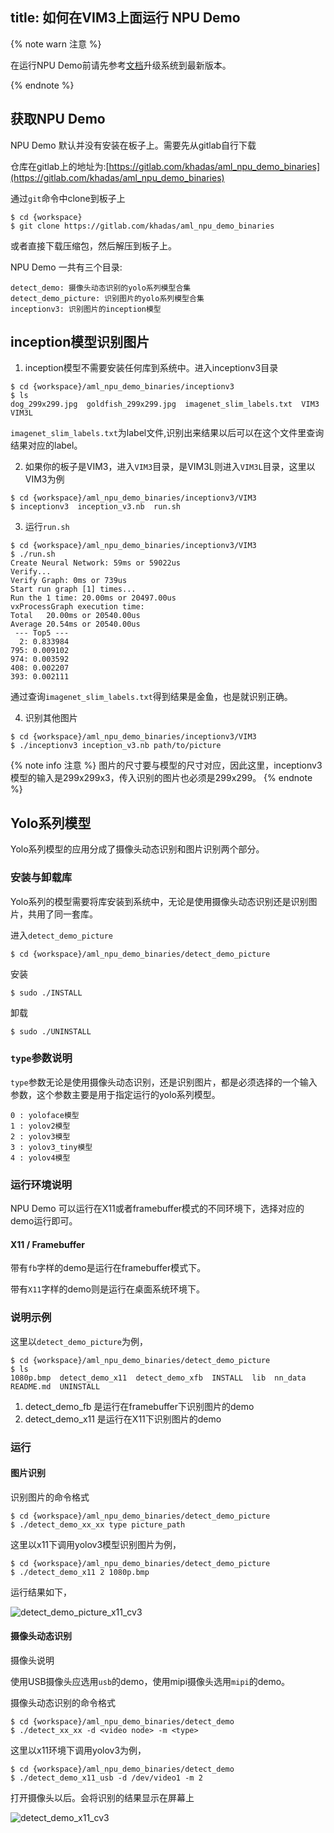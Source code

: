 title: 如何在VIM3上面运行 NPU Demo
---

{% note warn 注意 %}

在运行NPU Demo前请先参考[文档](/zh-cn/vim3/HowToUpgradeTheSystem.html)升级系统到最新版本。

{% endnote %}


## 获取NPU Demo

NPU Demo 默认并没有安装在板子上。需要先从gitlab自行下载

仓库在gitlab上的地址为:[https://gitlab.com/khadas/aml_npu_demo_binaries](https://gitlab.com/khadas/aml_npu_demo_binaries)

通过`git`命令中clone到板子上

```shell
$ cd {workspace}
$ git clone https://gitlab.com/khadas/aml_npu_demo_binaries
```

或者直接下载压缩包，然后解压到板子上。


NPU Demo 一共有三个目录:

```
detect_demo: 摄像头动态识别的yolo系列模型合集
detect_demo_picture: 识别图片的yolo系列模型合集
inceptionv3: 识别图片的inception模型
```

## inception模型识别图片

1. inception模型不需要安装任何库到系统中。进入inceptionv3目录

```shell
$ cd {workspace}/aml_npu_demo_binaries/inceptionv3
$ ls
dog_299x299.jpg  goldfish_299x299.jpg  imagenet_slim_labels.txt  VIM3  VIM3L
```

`imagenet_slim_labels.txt`为label文件,识别出来结果以后可以在这个文件里查询结果对应的label。

2. 如果你的板子是VIM3，进入`VIM3`目录，是VIM3L则进入`VIM3L`目录，这里以VIM3为例

```shell
$ cd {workspace}/aml_npu_demo_binaries/inceptionv3/VIM3
$ inceptionv3  inception_v3.nb  run.sh
```

3. 运行`run.sh`

```shell
$ cd {workspace}/aml_npu_demo_binaries/inceptionv3/VIM3
$ ./run.sh
Create Neural Network: 59ms or 59022us
Verify...
Verify Graph: 0ms or 739us
Start run graph [1] times...
Run the 1 time: 20.00ms or 20497.00us
vxProcessGraph execution time:
Total   20.00ms or 20540.00us
Average 20.54ms or 20540.00us
 --- Top5 ---
  2: 0.833984
795: 0.009102
974: 0.003592
408: 0.002207
393: 0.002111
```

通过查询`imagenet_slim_labels.txt`得到结果是金鱼，也是就识别正确。


4. 识别其他图片

```shell
$ cd {workspace}/aml_npu_demo_binaries/inceptionv3/VIM3
$ ./inceptionv3 inception_v3.nb path/to/picture
```

{% note info 注意 %}
图片的尺寸要与模型的尺寸对应，因此这里，inceptionv3模型的输入是299x299x3，传入识别的图片也必须是299x299。
{% endnote %}

## Yolo系列模型

Yolo系列模型的应用分成了摄像头动态识别和图片识别两个部分。

### 安装与卸载库

Yolo系列的模型需要将库安装到系统中，无论是使用摄像头动态识别还是识别图片，共用了同一套库。

进入`detect_demo_picture`

```shell
$ cd {workspace}/aml_npu_demo_binaries/detect_demo_picture
```

安装

```shell
$ sudo ./INSTALL
```

卸载

```shell
$ sudo ./UNINSTALL
```

### `type`参数说明

`type`参数无论是使用摄像头动态识别，还是识别图片，都是必须选择的一个输入参数，这个参数主要是用于指定运行的yolo系列模型。

```
0 : yoloface模型
1 : yolov2模型
2 : yolov3模型
3 : yolov3_tiny模型
4 : yolov4模型
```

### 运行环境说明

NPU Demo 可以运行在X11或者framebuffer模式的不同环境下，选择对应的demo运行即可。

#### X11 / Framebuffer

带有`fb`字样的demo是运行在framebuffer模式下。

带有`X11`字样的demo则是运行在桌面系统环境下。

### 说明示例

这里以`detect_demo_picture`为例，

```shell
$ cd {workspace}/aml_npu_demo_binaries/detect_demo_picture
$ ls 
1080p.bmp  detect_demo_x11  detect_demo_xfb  INSTALL  lib  nn_data  README.md  UNINSTALL
```

1. detect_demo_fb  是运行在framebuffer下识别图片的demo
3. detect_demo_x11 是运行在X11下识别图片的demo


### 运行

#### 图片识别

识别图片的命令格式

```shell
$ cd {workspace}/aml_npu_demo_binaries/detect_demo_picture
$ ./detect_demo_xx_xx type picture_path
```

这里以x11下调用yolov3模型识别图片为例，

```shell
$ cd {workspace}/aml_npu_demo_binaries/detect_demo_picture
$ ./detect_demo_x11 2 1080p.bmp
```

运行结果如下，

![detect_demo_picture_x11_cv3](/images/vim3/detect_demo_picture_x11_cv3.png)

#### 摄像头动态识别

摄像头说明

使用USB摄像头应选用`usb`的demo，使用mipi摄像头选用`mipi`的demo。

摄像头动态识别的命令格式

```shell
$ cd {workspace}/aml_npu_demo_binaries/detect_demo
$ ./detect_xx_xx -d <video node> -m <type>
```

这里以x11环境下调用yolov3为例，

```shell
$ cd {workspace}/aml_npu_demo_binaries/detect_demo
$ ./detect_demo_x11_usb -d /dev/video1 -m 2
```

打开摄像头以后。会将识别的结果显示在屏幕上

![detect_demo_x11_cv3](/images/vim3/detect_demo_x11_cv3.png)


